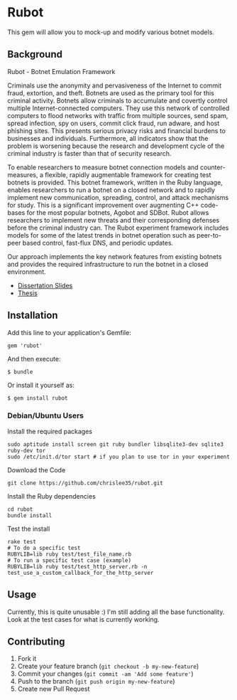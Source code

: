 # Rubot

This gem will allow you to mock-up and modify various botnet models.

## Background

Rubot - Botnet Emulation Framework

Criminals use the anonymity and pervasiveness of the Internet to commit fraud, extortion, and theft. Botnets are used as the primary tool for this criminal activity. Botnets allow criminals to accumulate and covertly control multiple Internet-connected computers. They use this network of controlled computers to flood networks with traffic from multiple sources, send spam, spread infection, spy on users, commit click fraud, run adware, and host phishing sites. This presents serious privacy risks and financial burdens to businesses and individuals. Furthermore, all indicators show that the problem is worsening because the research and development cycle of the criminal industry is faster than that of security research.

To enable researchers to measure botnet connection models and counter-measures, a flexible, rapidly augmentable framework for creating test botnets is provided. This botnet framework, written in the Ruby language, enables researchers to run a botnet on a closed network and to rapidly implement new communication, spreading, control, and attack mechanisms for study. This is a significant improvement over augmenting C++ code-bases for the most popular botnets, Agobot and SDBot. Rubot allows researchers to implement new threats and their corresponding defenses before the criminal industry can. The Rubot experiment framework includes models for some of the latest trends in botnet operation such as peer-to-peer based control, fast-flux DNS, and periodic updates.

Our approach implements the key network features from existing botnets and provides the required infrastructure to run the botnet in a closed environment.

* [Dissertation Slides](http://chrisleephd.us/projects/rubot/rubot-defense.pdf)
* [Thesis](http://chrisleephd.us/projects/rubot/rubot-thesis.pdf)

## Installation

Add this line to your application's Gemfile:

    gem 'rubot'

And then execute:

    $ bundle

Or install it yourself as:

    $ gem install rubot

### Debian/Ubuntu Users
Install the required packages

	sudo aptitude install screen git ruby bundler libsqlite3-dev sqlite3 ruby-dev tor
	sudo /etc/init.d/tor start # if you plan to use tor in your experiment

Download the Code

	git clone https://github.com/chrislee35/rubot.git

Install the Ruby dependencies

	cd rubot
	bundle install

Test the install

	rake test
	# To do a specific test
	RUBYLIB=lib ruby test/test_file_name.rb
	# To run a specific test case (example)
	RUBYLIB=lib ruby test/test_http_server.rb -n test_use_a_custom_callback_for_the_http_server

## Usage

Currently, this is quite unusable :)  I'm still adding all the base functionality.  Look at the test cases for what is currently working.

## Contributing

1. Fork it
2. Create your feature branch (`git checkout -b my-new-feature`)
3. Commit your changes (`git commit -am 'Add some feature'`)
4. Push to the branch (`git push origin my-new-feature`)
5. Create new Pull Request
